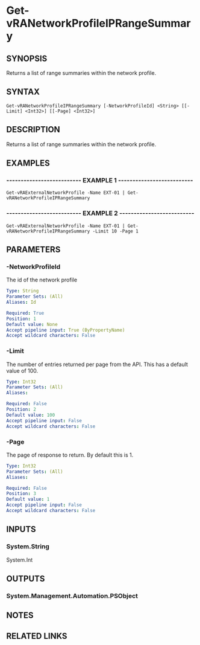 # Get-vRANetworkProfileIPRangeSummary

## SYNOPSIS
Returns a list of range summaries within the network profile.

## SYNTAX

```
Get-vRANetworkProfileIPRangeSummary [-NetworkProfileId] <String> [[-Limit] <Int32>] [[-Page] <Int32>]
```

## DESCRIPTION
Returns a list of range summaries within the network profile.

## EXAMPLES

### -------------------------- EXAMPLE 1 --------------------------
```
Get-vRAExternalNetworkProfile -Name EXT-01 | Get-vRANetworkProfileIPRangeSummary
```

### -------------------------- EXAMPLE 2 --------------------------
```
Get-vRAExternalNetworkProfile -Name EXT-01 | Get-vRANetworkProfileIPRangeSummary -Limit 10 -Page 1
```

## PARAMETERS

### -NetworkProfileId
The id of the network profile

```yaml
Type: String
Parameter Sets: (All)
Aliases: Id

Required: True
Position: 1
Default value: None
Accept pipeline input: True (ByPropertyName)
Accept wildcard characters: False
```

### -Limit
The number of entries returned per page from the API.
This has a default value of 100.

```yaml
Type: Int32
Parameter Sets: (All)
Aliases: 

Required: False
Position: 2
Default value: 100
Accept pipeline input: False
Accept wildcard characters: False
```

### -Page
The page of response to return.
By default this is 1.

```yaml
Type: Int32
Parameter Sets: (All)
Aliases: 

Required: False
Position: 3
Default value: 1
Accept pipeline input: False
Accept wildcard characters: False
```

## INPUTS

### System.String
System.Int

## OUTPUTS

### System.Management.Automation.PSObject

## NOTES

## RELATED LINKS

